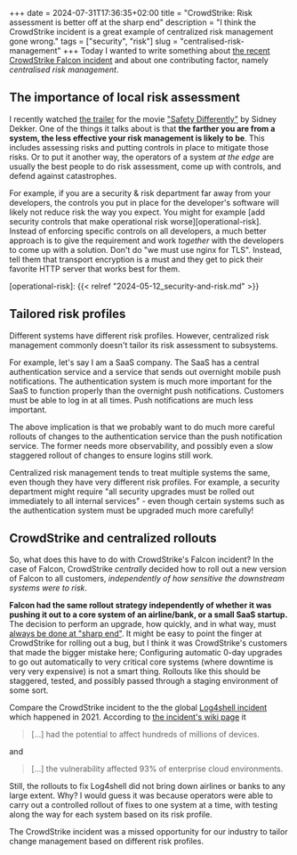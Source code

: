 +++
date = 2024-07-31T17:36:35+02:00
title = "CrowdStrike: Risk assessment is better off at the sharp end"
description = "I think the CrowdStrike incident is a great example of centralized risk management gone wrong."
tags = ["security", "risk"]
slug = "centralised-risk-management"
+++
Today I wanted to write something about [the recent CrowdStrike Falcon incident][crowdstrike-incident] and about one contributing factor, namely _centralised risk management_.

[crowdstrike-incident]: https://en.wikipedia.org/wiki/2024_CrowdStrike_incident

## The importance of local risk assessment

I recently watched [the trailer][safety-differently-trailer] for the movie ["Safety Differently"][safety-differently] by Sidney Dekker. One of the things it talks about is that **the farther you are from a system, the less effective your risk management is likely to be**. This includes assessing risks and putting controls in place to mitigate those risks. Or to put it another way, the operators of a system _at the edge_ are usually the best people to do risk assessment, come up with controls, and defend against catastrophes.

[safety-differently-trailer]: https://www.youtube.com/watch?v=IEYN38nir_w
[safety-differently]: https://www.youtube.com/watch?v=EeIucLnEa24

For example, if you are a security & risk department far away from your developers, the controls you put in place for the developer's software will likely not reduce risk the way you expect. You might for example [add security controls that make operational risk worse][operational-risk]. Instead of enforcing specific controls on all developers, a much better approach is to give the requirement and work _together_ with the developers to come up with a solution. Don't do "we must use nginx for TLS". Instead, tell them that transport encryption is a must and they get to pick their favorite HTTP server that works best for them.

[operational-risk]: {{< relref "2024-05-12_security-and-risk.md" >}}

## Tailored risk profiles

Different systems have different risk profiles. However, centralized risk management commonly doesn't tailor its risk assessment to subsystems.

For example, let's say I am a SaaS company. The SaaS has a central authentication service and a service that sends out overnight mobile push notifications. The authentication system is much more important for the SaaS to function properly than the overnight push notifications. Customers must be able to log in at all times. Push notifications are much less important.

The above implication is that we probably want to do much more careful rollouts of changes to the authentication service than the push notification service. The former needs more observability, and possibly even a slow staggered rollout of changes to ensure logins still work.

Centralized risk management tends to treat multiple systems the same, even though they have very different risk profiles. For example, a security department might require "all security upgrades must be rolled out immediately to all internal services" - even though certain systems such as the authentication system must be upgraded much more carefully!

## CrowdStrike and centralized rollouts

So, what does this have to do with CrowdStrike's Falcon incident? In the case of Falcon, CrowdStrike _centrally_ decided how to roll out a new version of Falcon to all customers, _independently of how sensitive the downstream systems were to risk_.

**Falcon had the same rollout strategy independently of whether it was pushing it out to a core system of an airline/bank, or a small SaaS startup.** The decision to perform an upgrade, how quickly, and in what way, must [always be done at "sharp end"][sharp-end]. It might be easy to point the finger at CrowdStrike for rolling out a bug, but I think it was CrowdStrike's customers that made the bigger mistake here; Configuring automatic 0-day upgrades to go out automatically to very critical core systems (where downtime is very very expensive) is not a smart thing. Rollouts like this should be staggered, tested, and possibly passed through a staging environment of some sort.

[sharp-end]: https://how.complexsystems.fail/#11

Compare the CrowdStrike incident to the the global [Log4shell incident][log4shell] which happened in 2021. According to [the incident's wiki page][log4shell] it

> [...] had the potential to affect hundreds of millions of devices.

and

> [...] the vulnerability affected 93% of enterprise cloud environments.

Still, the rollouts to fix Log4shell did not bring down airlines or banks to any large extent. Why? I would guess it was because operators were able to carry out a controlled rollout of fixes to one system at a time, with testing along the way for each system based on its risk profile.

[log4shell]: https://en.wikipedia.org/wiki/Log4Shell

The CrowdStrike incident was a missed opportunity for our industry to tailor change management based on different risk profiles.